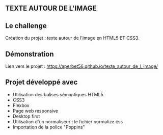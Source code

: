 ## TEXTE AUTOUR DE L'IMAGE

## Le challenge

Création du projet : texte autour de l'image en HTML5 ET CSS3.

## Démonstration

Lien vers le projet : https://aperbet56.github.io/texte_autour_de_l_image/

## Projet développé avec

- Utilisation des balises sémantiques HTML5
- CSS3
- Flexbox
- Page web responsive
- Desktop first
- Utilisation d'un normaliseur : le fichier normalize.css
- Importation de la police "Poppins"
